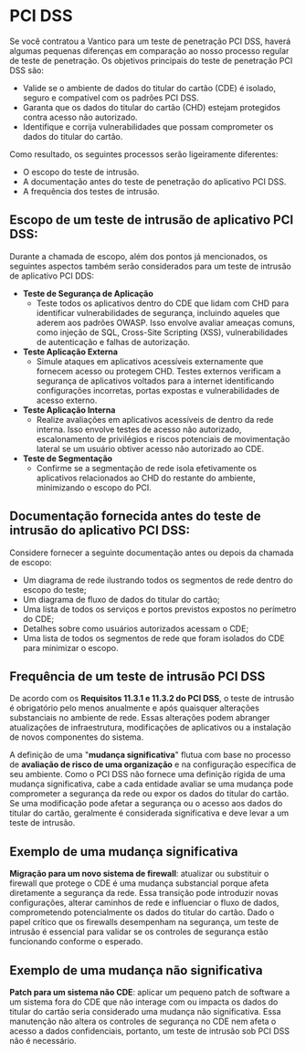 # PCI DSS

Se você contratou a Vantico para um teste de penetração PCI DSS, haverá algumas pequenas diferenças em comparação ao nosso processo regular de teste de penetração. Os objetivos principais do teste de penetração PCI DSS são:

* Valide se o ambiente de dados do titular do cartão (CDE) é isolado, seguro e compatível com os padrões PCI DSS.
* Garanta que os dados do titular do cartão (CHD) estejam protegidos contra acesso não autorizado.
* Identifique e corrija vulnerabilidades que possam comprometer os dados do titular do cartão.

Como resultado, os seguintes processos serão ligeiramente diferentes:

* O escopo do teste de intrusão.
* A documentação antes do teste de penetração do aplicativo PCI DSS.
* A frequência dos testes de intrusão.



## Escopo de um teste de intrusão de aplicativo PCI DSS:

Durante a chamada de escopo, além dos pontos já mencionados, os seguintes aspectos também serão considerados para um teste de intrusão de aplicativo PCI DDS:

* **Teste de Segurança de Aplicação**
  * Teste todos os aplicativos dentro do CDE que lidam com CHD para identificar vulnerabilidades de segurança, incluindo aqueles que aderem aos padrões OWASP. Isso envolve avaliar ameaças comuns, como injeção de SQL, Cross-Site Scripting (XSS), vulnerabilidades de autenticação e falhas de autorização.
* **Teste Aplicação Externa**
  * Simule ataques em aplicativos acessíveis externamente que fornecem acesso ou protegem CHD. Testes externos verificam a segurança de aplicativos voltados para a internet identificando configurações incorretas, portas expostas e vulnerabilidades de acesso externo.
* **Teste Aplicação Interna**
  * Realize avaliações em aplicativos acessíveis de dentro da rede interna. Isso envolve testes de acesso não autorizado, escalonamento de privilégios e riscos potenciais de movimentação lateral se um usuário obtiver acesso não autorizado ao CDE.
* **Teste de Segmentação**
  * Confirme se a segmentação de rede isola efetivamente os aplicativos relacionados ao CHD do restante do ambiente, minimizando o escopo do PCI.



## Documentação fornecida antes do teste de intrusão do aplicativo PCI DSS:

Considere fornecer a seguinte documentação antes ou depois da chamada de escopo:

* Um diagrama de rede ilustrando todos os segmentos de rede dentro do escopo do teste;
* Um diagrama de fluxo de dados do titular do cartão;
* Uma lista de todos os serviços e portos previstos expostos no perímetro do CDE;
* Detalhes sobre como usuários autorizados acessam o CDE;
* Uma lista de todos os segmentos de rede que foram isolados do CDE para minimizar o escopo.



## Frequência de um teste de intrusão PCI DSS

De acordo com os **Requisitos 11.3.1 e 11.3.2 do PCI DSS**, o teste de intrusão é obrigatório pelo menos anualmente e após quaisquer alterações substanciais no ambiente de rede. Essas alterações podem abranger atualizações de infraestrutura, modificações de aplicativos ou a instalação de novos componentes do sistema.

A definição de uma "**mudança significativa**" flutua com base no processo de **avaliação de risco de uma organização** e na configuração específica de seu ambiente. Como o PCI DSS não fornece uma definição rígida de uma mudança significativa, cabe a cada entidade avaliar se uma mudança pode comprometer a segurança da rede ou expor os dados do titular do cartão. Se uma modificação pode afetar a segurança ou o acesso aos dados do titular do cartão, geralmente é considerada significativa e deve levar a um teste de intrusão.



## Exemplo de uma mudança significativa

**Migração para um novo sistema de firewall**: atualizar ou substituir o firewall que protege o CDE é uma mudança substancial porque afeta diretamente a segurança da rede. Essa transição pode introduzir novas configurações, alterar caminhos de rede e influenciar o fluxo de dados, comprometendo potencialmente os dados do titular do cartão. Dado o papel crítico que os firewalls desempenham na segurança, um teste de intrusão é essencial para validar se os controles de segurança estão funcionando conforme o esperado.



## Exemplo de uma mudança não significativa

**Patch para um sistema não CDE**: aplicar um pequeno patch de software a um sistema fora do CDE que não interage com ou impacta os dados do titular do cartão seria considerado uma mudança não significativa. Essa manutenção não altera os controles de segurança no CDE nem afeta o acesso a dados confidenciais, portanto, um teste de intrusão sob PCI DSS não é necessário.

